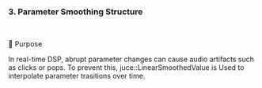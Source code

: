 ### 3. Parameter Smoothing Structure

<br>

🎯 Purpose

In real-time DSP, abrupt parameter changes can cause audio artifacts such as clicks or pops.
To prevent this, juce::LinearSmoothedValue is Used to interpolate parameter trasitions over time.

